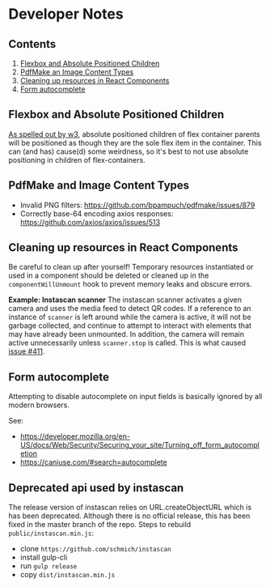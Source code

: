 # Developer Notes

## Contents

1. [Flexbox and Absolute Positioned Children](#flexbox-and-absolute-positioned-children)
1. [PdfMake an Image Content Types](#pdfmake-and-image-content-types)
1. [Cleaning up resources in React Components](#cleaning-up-resources-in-react-components)
1. [Form autocomplete](#form-autocomplete)

## Flexbox and Absolute Positioned Children
[As spelled out by w3](https://www.w3.org/TR/css-flexbox-1/#abspos-items), absolute positioned children of flex container parents will be positioned as though they are the sole flex item in the container. This can (and has) cause(d) some weirdness, so it's best to not use absolute positioning in children of flex-containers.

## PdfMake and Image Content Types
* Invalid PNG filters: https://github.com/bpampuch/pdfmake/issues/879
* Correctly base-64 encoding axios responses: https://github.com/axios/axios/issues/513

## Cleaning up resources in React Components
Be careful to clean up after yourself! Temporary resources instantiated or used in a component should be deleted or cleaned up in the `componentWillUnmount` hook to prevent memory leaks and obscure errors.

**Example: Instascan scanner**
The instascan scanner activates a given camera and uses the media feed to detect QR codes. If a reference to an instance of `scanner` is left around while the camera is active, it will not be garbage collected, and continue to attempt to interact with elements that may have already been unmounted. In addition, the camera will remain active unnecessarily unless `scanner.stop` is called. This is what caused [issue #411](https://github.com/TwinePlatform/twine-visitor/issues/411).

## Form autocomplete
Attempting to disable autocomplete on input fields is basically ignored by all modern browsers.

See:
* https://developer.mozilla.org/en-US/docs/Web/Security/Securing_your_site/Turning_off_form_autocompletion
* https://caniuse.com/#search=autocomplete

## Deprecated api used by instascan
The release version of instascan relies on URL.createObjectURL which is has been deprecated. Although there is no official release, this has been fixed in the master branch of the repo. Steps to rebuild `public/instascan.min.js`:
- clone `https://github.com/schmich/instascan`
- install gulp-cli
- run `gulp release`
- copy `dist/instascan.min.js`
